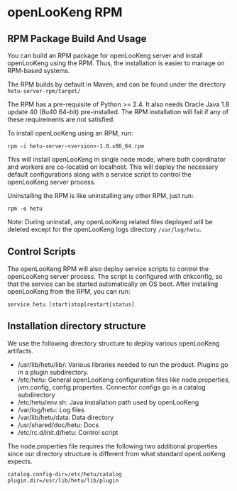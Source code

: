 # openLooKeng RPM

## RPM Package Build And Usage

You can build an RPM package for openLooKeng server and install openLooKeng using the RPM. Thus, the installation is easier to manage on RPM-based systems.

The RPM builds by default in Maven, and can be found under the directory `hetu-server-rpm/target/`

The RPM has a pre-requisite of Python >= 2.4. It also needs Oracle Java 1.8 update 40 (8u40 64-bit) pre-installed. The RPM installation will fail if any of these requirements are not
satisfied.

To install openLooKeng using an RPM, run:

    rpm -i hetu-server-<version>-1.0.x86_64.rpm

This will install openLooKeng in single node mode, where both coordinator and workers are co-located on localhost. This will deploy the necessary default configurations along with a service script to control the openLooKeng server process.

Uninstalling the RPM is like uninstalling any other RPM, just run:

    rpm -e hetu

Note: During uninstall, any openLooKeng related files deployed will be deleted except for the openLooKeng logs directory `/var/log/hetu`.

## Control Scripts

The openLooKeng RPM will also deploy service scripts to control the openLooKeng server process. The script is configured with chkconfig,
so that the service can be started automatically on OS boot. After installing openLooKeng from the RPM, you can run:

    service hetu [start|stop|restart|status]

## Installation directory structure

We use the following directory structure to deploy various openLooKeng artifacts.

* /usr/lib/hetu/lib/: Various libraries needed to run the product. Plugins go in a plugin subdirectory.
* /etc/hetu: General openLooKeng configuration files like node.properties, jvm.config, config.properties. Connector configs go in a catalog subdirectory
* /etc/hetu/env.sh: Java installation path used by openLooKeng
* /var/log/hetu: Log files
* /var/lib/hetu/data: Data directory
* /usr/shared/doc/hetu: Docs
* /etc/rc.d/init.d/hetu: Control script

The node.properties file requires the following two additional properties since our directory structure is different from what standard openLooKeng expects.

    catalog.config-dir=/etc/hetu/catalog
    plugin.dir=/usr/lib/hetu/lib/plugin
